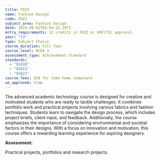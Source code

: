 ```yaml
---
title: FDZ3
name: Fashion Design
code: FDZ3
subject_area: Fashion Design
date: 2019-08-01T03:54:22.297Z
entry_requirements: 12 credits in FDZ2 or HOF/TIC approval.
year: "13"
type: Subject Choice
course_duration: Full Year
course_level: NCEA 3
assessment_type: Achievement Standard
standards:
  - "91610"
  - "91611"
  - "91621"
course_fees: $50 for take-home component
ue_approved: true
---
```

The advanced academic technology course is designed for creative and motivated students who are ready to tackle challenges. It combines portfolio work and practical projects involving various fabrics and fashion techniques. Students learn to navigate the design process, which includes project briefs, client input, and feedback. Additionally, the course emphasizes the importance of considering environmental and societal factors in their designs. With a focus on innovation and motivation, this course offers a rewarding learning experience for aspiring designers.

**Assessment:**

Practical projects, portfolios and research projects.
